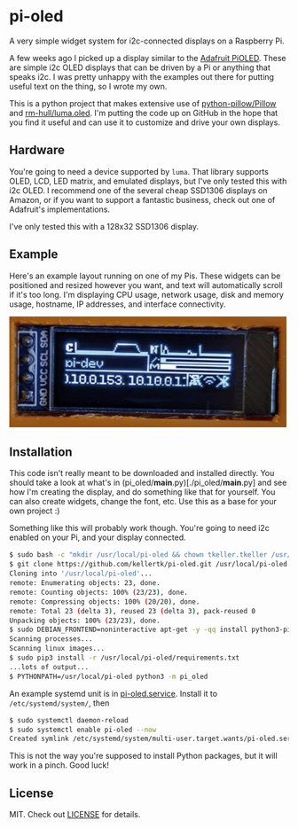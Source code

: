 pi-oled
====

A very simple widget system for i2c-connected displays on a Raspberry Pi.

A few weeks ago I picked up a display similar to the [Adafruit PiOLED](https://www.adafruit.com/product/3527).
These are simple i2c OLED displays that can be driven by a Pi or anything that
speaks i2c. I was pretty unhappy with the examples out there for putting useful
text on the thing, so I wrote my own.

This is a python project that makes extensive use of [python-pillow/Pillow](https://github.com/python-pillow/Pillow)
and [rm-hull/luma.oled](https://github.com/rm-hull/luma.oled). I'm putting the
code up on GitHub in the hope that you find it useful and can use it to
customize and drive your own displays. 

Hardware
---
You're going to need a device supported by `luma`. That library supports OLED,
LCD, LED matrix, and emulated displays, but I've only tested this with i2c OLED.
I recommend one of the several cheap SSD1306 displays on Amazon, or if you want
to support a fantastic business, check out one of Adafruit's implementations.

I've only tested this with a 128x32 SSD1306 display.

Example
---
Here's an example layout running on one of my Pis. These widgets can be
positioned and resized however you want, and text will automatically scroll if
it's too long. I'm displaying CPU usage, network usage, disk and memory usage,
hostname, IP addresses, and interface connectivity.

![pi oled display](doc/pi-oled.png)

Installation
---
This code isn't really meant to be downloaded and installed directly. You should
take a look at what's in (pi_oled/__main__.py)[./pi_oled/__main__.py] and see
how I'm creating the display, and do something like that for yourself. You can
also create widgets, change the font, etc. Use this as a base for your own
project :)

Something like this will probably work though. You're going to need i2c enabled
on your Pi, and your display connected.

```bash
$ sudo bash -c "mkdir /usr/local/pi-oled && chown tkeller.tkeller /usr/local/pi-oled"
$ git clone https://github.com/kellertk/pi-oled.git /usr/local/pi-oled
Cloning into '/usr/local/pi-oled'...
remote: Enumerating objects: 23, done.
remote: Counting objects: 100% (23/23), done.
remote: Compressing objects: 100% (20/20), done.
remote: Total 23 (delta 3), reused 23 (delta 3), pack-reused 0
Unpacking objects: 100% (23/23), done.
$ sudo DEBIAN_FRONTEND=noninteractive apt-get -y -qq install python3-pip libopenjp7-2 > /dev/null
Scanning processes...     
Scanning linux images...
$ sudo pip3 install -r /usr/local/pi-oled/requirements.txt
...lots of output...
$ PYTHONPATH=/usr/local/pi-oled python3 -m pi_oled
```

An example systemd unit is in [pi-oled.service](./pi-oled.service). Install it 
to `/etc/systemd/system/`, then

```bash
$ sudo systemctl daemon-reload
$ sudo systemctl enable pi-oled --now
Created symlink /etc/systemd/system/multi-user.target.wants/pi-oled.service → /etc/systemd/system/pi-oled.service.
```

This is not the way you're supposed to install Python packages, but it will work
in a pinch. Good luck!

License
---

MIT. Check out [LICENSE](./LICENSE) for details.
